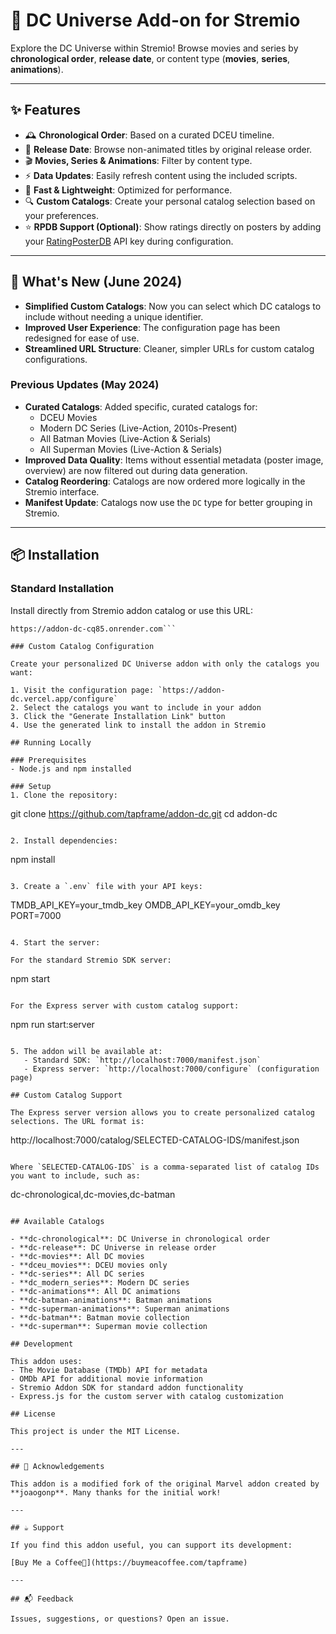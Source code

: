 # 🦇 DC Universe Add-on for Stremio

Explore the DC Universe within Stremio! Browse movies and series by **chronological order**, **release date**, or content type (**movies**, **series**, **animations**).

---

## ✨ Features

*   🕰️ **Chronological Order**: Based on a curated DCEU timeline.
*   📅 **Release Date**: Browse non-animated titles by original release order.
*   🎬 **Movies, Series & Animations**: Filter by content type.
*   ⚡ **Data Updates**: Easily refresh content using the included scripts.
*   🚀 **Fast & Lightweight**: Optimized for performance.
*   🔍 **Custom Catalogs**: Create your personal catalog selection based on your preferences.
*   ⭐ **RPDB Support (Optional)**: Show ratings directly on posters by adding your [RatingPosterDB](https://ratingposterdb.com) API key during configuration.

---

## 🎉 What's New (June 2024)

*   **Simplified Custom Catalogs**: Now you can select which DC catalogs to include without needing a unique identifier.
*   **Improved User Experience**: The configuration page has been redesigned for ease of use.
*   **Streamlined URL Structure**: Cleaner, simpler URLs for custom catalog configurations.

### Previous Updates (May 2024)

*   **Curated Catalogs**: Added specific, curated catalogs for:
    *   DCEU Movies
    *   Modern DC Series (Live-Action, 2010s-Present)
    *   All Batman Movies (Live-Action & Serials)
    *   All Superman Movies (Live-Action & Serials)
*   **Improved Data Quality**: Items without essential metadata (poster image, overview) are now filtered out during data generation.
*   **Catalog Reordering**: Catalogs are now ordered more logically in the Stremio interface.
*   **Manifest Update**: Catalogs now use the `DC` type for better grouping in Stremio.

---

## 📦 Installation

### Standard Installation

Install directly from Stremio addon catalog or use this URL:
```
https://addon-dc-cq85.onrender.com```

### Custom Catalog Configuration

Create your personalized DC Universe addon with only the catalogs you want:

1. Visit the configuration page: `https://addon-dc.vercel.app/configure`
2. Select the catalogs you want to include in your addon
3. Click the "Generate Installation Link" button
4. Use the generated link to install the addon in Stremio

## Running Locally

### Prerequisites
- Node.js and npm installed

### Setup
1. Clone the repository:
```
git clone https://github.com/tapframe/addon-dc.git
cd addon-dc
```

2. Install dependencies:
```
npm install
```

3. Create a `.env` file with your API keys:
```
TMDB_API_KEY=your_tmdb_key
OMDB_API_KEY=your_omdb_key
PORT=7000
```

4. Start the server:

For the standard Stremio SDK server:
```
npm start
```

For the Express server with custom catalog support:
```
npm run start:server
```

5. The addon will be available at:
   - Standard SDK: `http://localhost:7000/manifest.json`
   - Express server: `http://localhost:7000/configure` (configuration page)

## Custom Catalog Support

The Express server version allows you to create personalized catalog selections. The URL format is:

```
http://localhost:7000/catalog/SELECTED-CATALOG-IDS/manifest.json
```

Where `SELECTED-CATALOG-IDS` is a comma-separated list of catalog IDs you want to include, such as:
```
dc-chronological,dc-movies,dc-batman
```

## Available Catalogs

- **dc-chronological**: DC Universe in chronological order
- **dc-release**: DC Universe in release order
- **dc-movies**: All DC movies
- **dceu_movies**: DCEU movies only
- **dc-series**: All DC series
- **dc_modern_series**: Modern DC series
- **dc-animations**: All DC animations
- **dc-batman-animations**: Batman animations
- **dc-superman-animations**: Superman animations
- **dc-batman**: Batman movie collection
- **dc-superman**: Superman movie collection

## Development

This addon uses:
- The Movie Database (TMDb) API for metadata
- OMDb API for additional movie information
- Stremio Addon SDK for standard addon functionality
- Express.js for the custom server with catalog customization

## License

This project is under the MIT License.

---

## 🙏 Acknowledgements

This addon is a modified fork of the original Marvel addon created by **joaogonp**. Many thanks for the initial work!

---

## ☕ Support

If you find this addon useful, you can support its development:

[Buy Me a Coffee🍺](https://buymeacoffee.com/tapframe)

---

## 📬 Feedback

Issues, suggestions, or questions? Open an issue.
